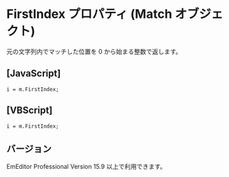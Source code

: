 # FirstIndex プロパティ (Match オブジェクト)

元の文字列内でマッチした位置を 0 から始まる整数で返します。

## \[JavaScript\]

```
i = m.FirstIndex;
```

## \[VBScript\]

```
i = m.FirstIndex;
```

## バージョン

EmEditor Professional Version 15.9 以上で利用できます。
